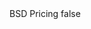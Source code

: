 <?xml version="1.0" encoding="UTF-8"?>
<CustomMetadata xmlns="http://soap.sforce.com/2006/04/metadata">
    <label>BSD Pricing</label>
    <protected>false</protected>
</CustomMetadata>
